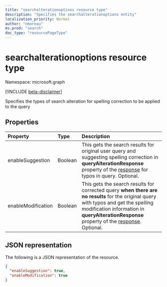 ```yaml
---
title: "searchalterationoptions resource type"
description: "Specifies the searchalterationoptions entity"
localization_priority: Normal
author: "nmoreau"
ms.prod: "search"
doc_type: "resourcePageType"
---
```


# searchalterationoptions resource type

Namespace: microsoft.graph

[!INCLUDE [beta-disclaimer](../../includes/beta-disclaimer.md)]

Specifies the types of search alteration for spelling correction to be applied to the query

## Properties

| Property     | Type        | Description |
|:-------------|:------------|:------------|
|enableSuggestion|Boolean|This gets the search results for original user query and suggesting spelling correction in **queryAlterationResponse** property of the [response](/graph/api/resources/searchresponse?view=graph-rest-beta&preserve-view=true) for typos in query. Optional.|
|enableModification|Boolean|This gets the search results for corrected query **when there are no results** for the original query with typos and get the spelling modification information in **queryAlterationResponse** property of the [response](/graph/api/resources/searchresponse?view=graph-rest-beta&preserve-view=true). Optional.|

## JSON representation

The following is a JSON representation of the resource.

<!-- {
  "blockType": "resource",
  "optionalProperties": [

  ],
  "@odata.type": "microsoft.graph.searchalterationoptions",
  "baseType": null
}-->

```json
{
  "enableSuggestion": true,
  "enableModification": true
}
```

<!-- uuid: 16cd6b66-4b1a-43a1-adaf-3a886856ed98
2019-02-04 14:57:30 UTC -->
<!-- {
  "type": "#page.annotation",
  "description": "searchalterationoptions resource",
  "keywords": "",
  "section": "documentation",
  "tocPath": ""
}-->